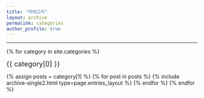 ```yaml
---
title: "카테고리"
layout: archive
permalink: categories
author_profile: true
---
```


---

{% for category in site.categories %}

<span style="font-size: 18px;">{{ category[0] }}</span>

  {% assign posts = category[1] %}
    {% for post in posts %}
        {% include archive-single2.html type=page.entries_layout %}
    {% endfor %}
{% endfor %}
